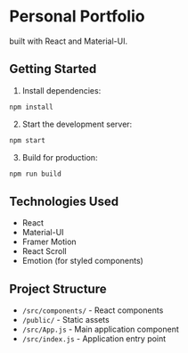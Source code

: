 # Personal Portfolio

built with React and Material-UI.

## Getting Started

1. Install dependencies:

```bash
npm install
```

2. Start the development server:

```bash
npm start
```

3. Build for production:

```bash
npm run build
```

## Technologies Used

- React
- Material-UI
- Framer Motion
- React Scroll
- Emotion (for styled components)

## Project Structure

- `/src/components/` - React components
- `/public/` - Static assets
- `/src/App.js` - Main application component
- `/src/index.js` - Application entry point
